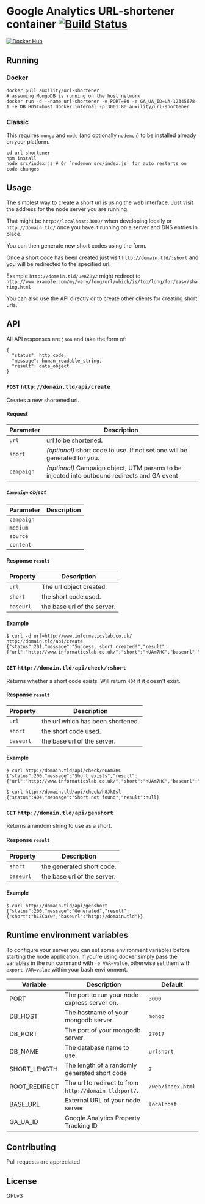 # Google Analytics URL-shortener container [![Build Status](https://travis-ci.com/auxility/url-shortener.svg?branch=master)](https://travis-ci.com/auxility/url-shortener)

[![Docker Hub](https://dockeri.co/image/auxility/url-shortener)](https://hub.docker.com/r/auxility/url-shortener)

## Running

### Docker

```Shell
docker pull auxility/url-shortener
# assuming MongoDB is running on the host network
docker run -d --name url-shortener -e PORT=80 -e GA_UA_ID=UA-12345678-1 -e DB_HOST=host.docker.internal -p 3001:80 auxility/url-shortener
```

### Classic

This requires `mongo` and `node` (and optionally `nodemon`) to be installed already on your platform.

```Shell
cd url-shortener
npm install
node src/index.js # Or `nodemon src/index.js` for auto restarts on code changes
```

## Usage

The simplest way to create a short url is using the web interface. Just visit the address for the node server you are running.

That might be `http://localhost:3000/` when developing locally or `http://domain.tld/` once you have it running on a server and DNS entries in place.

You can then generate new short codes using the form.

Once a short code has been created just visit `http://domain.tld/:short` and you will be redirected to the specified url.

Example `http://domain.tld/ueKZ8y2` might redirect to `http://www.example.com/my/very/long/url/which/is/too/long/for/easy/sharing.html`

You can also use the API directly or to create other clients for creating short urls.

## API

All API responses are `json` and take the form of:

```
{
  "status": http_code,
  "message": human_readable_string,
  "result": data_object
}
```

### `POST` `http://domain.tld/api/create`

Creates a new shortened url.

#### Request

| Parameter | Description |
| --------- | ----------- |
| `url`     | url to be shortened. |
| `short`   | _(optional)_ short code to use. If not set one will be generated for you. |
| `campaign` | _(optional)_ Campaign object, UTM params to be injected into outbound redirects and GA event |

##### `Campaign` object
| Parameter | Description |
| --------- | ----------- |
| `campaign`     |  |
| `medium`     |  |
| `source`     |  |
| `content`     |  |

#### Response `result`

| Property | Description |
| --------- | ----------- |
| `url`     | The url object created. |
| `short`   | the short code used. |
| `baseurl`   | the base url of the server. |

#### Example

```
$ curl -d url=http://www.informaticslab.co.uk/ http://domain.tld/api/create
{"status":201,"message":"Success, short created!","result":{"url":"http://www.informaticslab.co.uk/","short":"nUAm7HC","baseurl":"http://domain.tld"}}
```

### `GET` `http://domain.tld/api/check/:short`

Returns whether a short code exists. Will return `404` if it doesn't exist.

#### Response `result`

| Property | Description |
| --------- | ----------- |
| `url`     | the url which has been shortened. |
| `short`   | the short code used. |
| `baseurl`   | the base url of the server. |

#### Example

```
$ curl http://domain.tld/api/check/nUAm7HC
{"status":200,"message":"Short exists","result":{"url":"http://www.informaticslab.co.uk/","short":"nUAm7HC","baseurl":"http://domain.tld"}}

$ curl http://domain.tld/api/check/h8Jk0sl
{"status":404,"message":"Short not found","result":null}
```

### `GET` `http://domain.tld/api/genshort`

Returns a random string to use as a short.

#### Response `result`

| Property | Description |
| --------- | ----------- |
| `short`   | the generated short code. |
| `baseurl`   | the base url of the server. |

#### Example

```
$ curl http://domain.tld/api/genshort
{"status":200,"message":"Generated","result":{"short":"h1ZCaYw","baseurl":"http://domain.tld"}}
```

## Runtime environment variables

To configure your server you can set some environment variables before starting the node application. If you're using docker simply pass the variables in the run command with `-e VAR=value`, otherwise set them with `export VAR=value` within your bash environment.

| Variable | Description | Default |
| -------- | ----------- | ------- |
| PORT | The port to run your node express server on. | `3000` |
| DB_HOST | The hostname of your mongodb server. | `mongo` |
| DB_PORT | The port of your mongodb server. | `27017` |
| DB_NAME | The database name to use. | `urlshort` |
| SHORT_LENGTH | The length of a randomly generated short code | `7` |
| ROOT_REDIRECT | The url to redirect to from  `http://domain.tld:port/`. | `/web/index.html` |
| BASE_URL | External URL of your node server | `localhost` |
| GA_UA_ID | Google Analytics Property Tracking ID |
## Contributing
Pull requests are appreciated

## License
GPLv3
